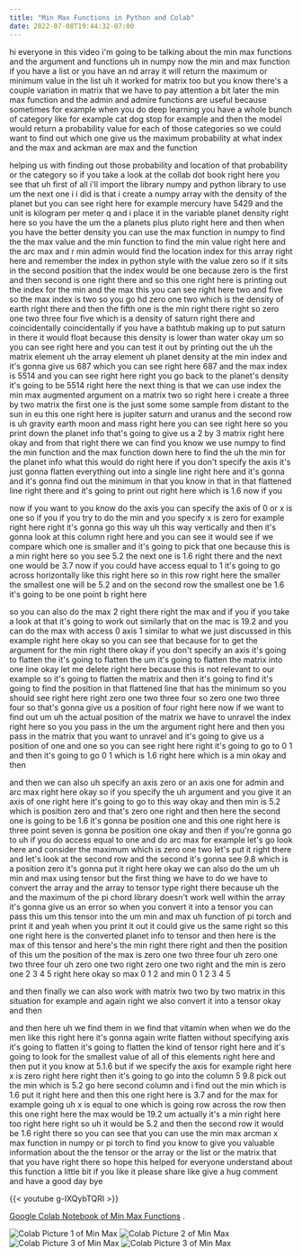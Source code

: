 ```yaml
---
title: "Min Max Functions in Python and Colab"
date: 2022-07-08T19:44:32-07:00
---
```


hi everyone in this video i'm going to be talking about the min max functions and the argument and functions uh in numpy now the min and max function if you have a list or you have an nd array it will return the maximum or minimum value in the list uh it worked for matrix too but you know there's a couple variation in matrix that we have to pay attention a bit later the min max function and the admin and admire functions are useful because sometimes for example when you do deep learning you have a whole bunch of category like for example cat dog stop for example and then the model would return a probability value for each of those categories so we could want to find out which one give us the maximum probability at what index and the max and ackman are max and the function

helping us with finding out those probability and location of that probability or the category so if you take a look at the collab dot book right here you see that uh first of all i'll import the library numpy and python library to use um the next one i i did is that i create a numpy array with the density of the planet but you can see right here for example mercury have 5429 and the unit is kilogram per meter q and i place it in the variable planet density right here so you have the um the a planets plus pluto right here and then when you have the better density you can use the max function in numpy to find the the max value and the min function to find the min value right here and the arc max and r min admin would find the location index for this array right here and remember the index in python style with the value zero so if it sits in the second position that the index would be one because zero is the first and then second is one right there and so this one right here is printing out the index for the min and the max this you can see right here two and five so the max index is two so you go hd zero one two which is the density of earth right there and then the fifth one is the min right there right so zero one two three four five which is a density of saturn right there and coincidentally coincidentally if you have a bathtub making up to put saturn in there it would float because this density is lower than water okay um so you can see right here and you can test it out by printing out the uh the matrix element uh the array element uh planet density at the min index and it's gonna give us 687 which you can see right here 687 and the max index is 5514 and you can see right here right you go back to the planet's density it's going to be 5514 right here the next thing is that we can use index the min max augmented argument on a matrix two so right here i create a three by two matrix the first one is the just some some sample from distant to the sun in eu this one right here is jupiter saturn and uranus and the second row is uh gravity earth moon and mass right here you can see right here so you print down the planet info that's going to give us a 2 by 3 matrix right here okay and from that right there we can find you know we use numpy to find the min function and the max function down here to find the uh the min for the planet info what this would do right here if you don't specify the axis it's just gonna flatten everything out into a single line right here and it's gonna and it's gonna find out the minimum in that you know in that in that flattened line right there and it's going to print out right here which is 1.6 now if you

now if you want to you know do the axis you can specify the axis of 0 or x is one so if you if you try to do the min and you specify x is zero for example right here right it's gonna go this way uh this way vertically and then it's gonna look at this column right here and you can see it would see if we compare which one is smaller and it's going to pick that one because this is a min right here so you see 5.2 the next one is 1.6 right there and the next one would be 3.7 now if you could have access equal to 1 it's going to go across horizontally like this right here so in this row right here the smaller the smallest one will be 5.2 and on the second row the smallest one be 1.6 it's going to be one point b right here

so you can also do the max 2 right there right the max and if you if you take a look at that it's going to work out similarly that on the mac is 19.2 and you can do the max with access 0 axis 1 similar to what we just discussed in this example right here okay so you can see that because for to get the argument for the min right there okay if you don't specify an axis it's going to flatten the it's going to flatten the um it's going to flatten the matrix into one line okay let me delete right here because this is not relevant to our example so it's going to flatten the matrix and then it's going to find it's going to find the position in that flattened line that has the minimum so you should see right here right zero one two three four so zero one two three four so that's gonna give us a position of four right here now if we want to find out um uh the actual position of the matrix we have to unravel the index right here so you you pass in the um the argument right here and then you pass in the matrix that you want to unravel and it's going to give us a position of one and one so you can see right here right it's going to go to 0 1 and then it's going to go 0 1 which is 1.6 right here which is a min okay and then

and then we can also uh specify an axis zero or an axis one for admin and arc max right here okay so if you specify the uh argument and you give it an axis of one right here it's going to go to this way okay and then min is 5.2 which is position zero and that's zero one right and then here the second one is going to be 1.6 it's gonna be position one and this one right here is three point seven is gonna be position one okay and then if you're gonna go to uh if you do access equal to one and do arc max for example let's go look here and consider the maximum which is zero one two let's put it right there and let's look at the second row and the second it's gonna see 9.8 which is a position zero it's gonna put it right here okay we can also do the um uh min and max using tensor but the first thing we have to do we have to convert the array and the array to tensor type right there because uh the and the maximum of the pi chord library doesn't work well within the array it's gonna give us an error so when you convert it into a tensor you can pass this um this tensor into the um min and max uh function of pi torch and print it and yeah when you print it out it could give us the same right so this one right here is the converted planet info to tensor and then here is the max of this tensor and here's the min right there right and then the position of this um the position of the max is zero one two three four uh zero one two three four uh zero one two right zero one two right and the min is zero one 2 3 4 5 right here okay so max 0 1 2 and min 0 1 2 3 4 5

and then finally we can also work with matrix two two by two matrix in this situation for example and again right we also convert it into a tensor okay and then

and then here uh we find them in we find that vitamin when when we do the men like this right here it's gonna again write flatten without specifying axis it's going to flatten it's going to flatten the kind of tensor right here and it's going to look for the smallest value of all of this elements right here and then put it you know at 5.1.6 but if we specify the axis for example right here x is zero right here right then it's going to go into the column 5 9.8 pick out the min which is 5.2 go here second column and i find out the min which is 1.6 put it right here and then this one right here is 3.7 and for the max for example going uh x is equal to one which is going row across the row then this one right here the max would be 19.2 um actually it's a min right here too right here right so uh it would be 5.2 and then the second row it would be 1.6 right there so you can see that you can use the min max arcman x max function in numpy or pi torch to find you know to give you valuable information about the the tensor or the array or the list or the matrix that that you have right there so hope this helped for everyone understand about this function a little bit if you like it please share like give a hug comment and have a good day bye

{{< youtube g-IXQybTQRI >}} 


[Google Colab Notebook of Min Max Functions](https://colab.research.google.com/drive/1Z-IF7lGc8anDmnI3G853Bdgfs_KH0cbW?usp=sharing) . 


![Colab Picture 1 of Min Max](/img/min-01.jpg)
![Colab Picture 2 of Min Max](/img/min-02.jpg)
![Colab Picture 3 of Min Max](/img/min-03.jpg)
![Colab Picture 3 of Min Max](/img/min-04.jpg)
